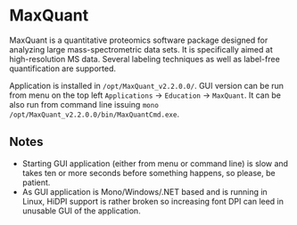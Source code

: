 # MaxQuant

MaxQuant is a quantitative proteomics software package designed for analyzing large mass-spectrometric data sets. It is specifically aimed at high-resolution MS data. Several labeling techniques as well as label-free quantification are supported.

Application is installed in `/opt/MaxQuant_v2.2.0.0/`. GUI version can be run from menu on the top left `Applications` -> `Education` -> `MaxQuant`. It can be also run from command line issuing `mono /opt/MaxQuant_v2.2.0.0/bin/MaxQuantCmd.exe`.

## Notes

* Starting GUI application (either from menu or command line) is slow and takes ten or more seconds before something happens, so please, be patient.
* As GUI application is Mono/Windows/.NET based and is running in Linux, HiDPI support is rather broken so increasing font DPI can leed in unusable GUI of the application.
